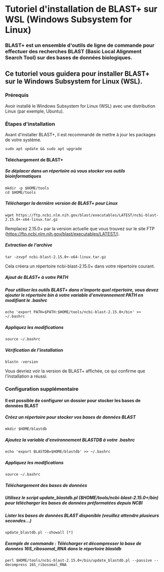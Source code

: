 # Tutoriel d'installation de BLAST+ sur WSL (Windows Subsystem for Linux)
### BLAST+ est un ensemble d'outils de ligne de commande pour effectuer des recherches BLAST (Basic Local Alignment Search Tool) sur des bases de données biologiques. 
## Ce tutoriel vous guidera pour installer BLAST+ sur le Windows Subsystem for Linux (WSL).

### Prérequis
Avoir installé le Windows Subsystem for Linux (WSL) avec une distribution Linux (par exemple, Ubuntu).  

### Étapes d'installation
Avant d'installer BLAST+, il est recommandé de mettre à jour les packages de votre système. 
```
sudo apt update && sudo apt upgrade
```

#### Téléchargement de BLAST+
##### Se déplacer dans un répertoire où vous stocker vos outils bioinformatiques  
```
mkdir -p $HOME/tools
cd $HOME/tools
```
##### Télécharger la dernière version de BLAST+ pour Linux  
```
wget https://ftp.ncbi.nlm.nih.gov/blast/executables/LATEST/ncbi-blast-2.15.0+-x64-linux.tar.gz 
```
Remplacez 2.15.0+ par la version actuelle que vous trouvez sur le site FTP (https://ftp.ncbi.nlm.nih.gov/blast/executables/LATEST/).  

##### Extraction de l'archive  
```
tar -zxvpf ncbi-blast-2.15.0+-x64-linux.tar.gz
```
Cela créera un répertoire ncbi-blast-2.15.0+ dans votre répertoire courant.  

##### Ajout de BLAST+ à votre PATH  
##### Pour utiliser les outils BLAST+ dans n'importe quel répertoire, vous devez ajouter le répertoire bin à votre variable d'environnement PATH en modifiant le .bashrc  
```
echo 'export PATH=$PATH:$HOME/tools/ncbi-blast-2.15.0+/bin' >> ~/.bashrc
```
##### Appliquez les modifications  
```
source ~/.bashrc
```
##### Vérification de l'installation  
```
blastn -version
```
Vous devriez voir la version de BLAST+ affichée, ce qui confirme que l'installation a réussi.

### Configuration supplémentaire  
#### Il est possible de configurer un dossier pour stocker les bases de données BLAST

##### Créez un répertoire pour stocker vos bases de données BLAST  
```
mkdir $HOME/blastdb
```
##### Ajoutez la variable d'environnement BLASTDB à votre .bashrc  
```
echo 'export BLASTDB=$HOME/blastdb' >> ~/.bashrc
```
##### Appliquez les modifications  
```
source ~/.bashrc
```
##### Téléchargement des bases de données  
##### Utilisez le script update_blastdb.pl ($HOME/tools/ncbi-blast-2.15.0+/bin) pour télécharger les bases de données préformatées depuis NCBI  
##### Lister les bases de données BLAST disponible (veuillez attendre plusieurs secondes...)  
```
update_blastdb.pl --showall [*]
```
##### Exemple de commande : Télécharger et décompresser la base de données 16S_ribosomal_RNA dans le répertoire blastdb  
```
perl $HOME/tools/ncbi-blast-2.15.0+/bin/update_blastdb.pl --passive --decompress 16S_ribosomal_RNA
```
